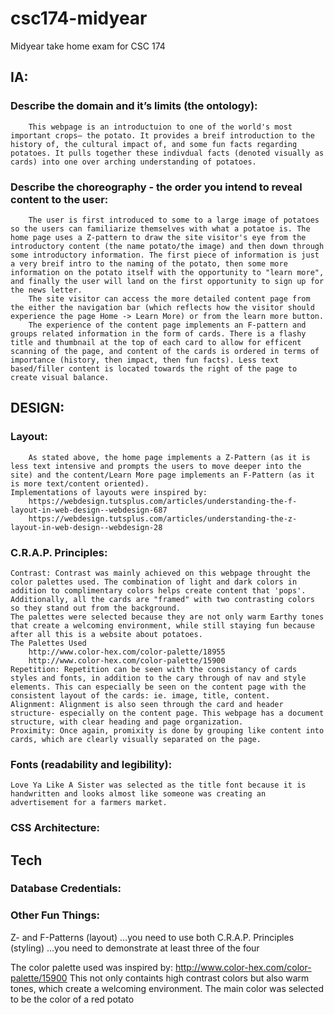 # csc174-midyear
Midyear take home exam for CSC 174


## IA:
  ### Describe the domain and it’s limits (the ontology):
  		This webpage is an introductuion to one of the world's most important crops– the potato. It provides a breif introduction to the history of, the cultural impact of, and some fun facts regarding potatoes. It pulls together these indivdual facts (denoted visually as cards) into one over arching understanding of potatoes.
  ### Describe the choreography - the order you intend to reveal content to the user:
  		The user is first introduced to some to a large image of potatoes so the users can familiarize themselves with what a potatoe is. The home page uses a Z-pattern to draw the site visitor's eye from the introductory content (the name potato/the image) and then down through some introductory information. The first piece of information is just a very breif intro to the naming of the potato, then some more information on the potato itself with the opportunity to "learn more", and finally the user will land on the first opportunity to sign up for the news letter.
		The site visitor can access the more detailed content page from the either the navigation bar (which reflects how the visitor should experience the page Home -> Learn More) or from the learn more button.
		The experience of the content page implements an F-pattern and groups related information in the form of cards. There is a flashy title and thumbnail at the top of each card to allow for efficent scanning of the page, and content of the cards is ordered in terms of importance (history, then impact, then fun facts). Less text based/filler content is located towards the right of the page to create visual balance. 

## DESIGN:
   ### Layout:
   		As stated above, the home page implements a Z-Pattern (as it is less text intensive and prompts the users to move deeper into the site) and the content/Learn More page implements an F-Pattern (as it is more text/content oriented). 
	Implementations of layouts were inspired by:
		https://webdesign.tutsplus.com/articles/understanding-the-f-layout-in-web-design--webdesign-687
		https://webdesign.tutsplus.com/articles/understanding-the-z-layout-in-web-design--webdesign-28
   ### C.R.A.P. Principles:
    Contrast: Contrast was mainly achieved on this webpage throught the color palettes used. The combination of light and dark colors in addition to complimentary colors helps create content that 'pops'. Additionally, all the cards are "framed" with two contrasting colors so they stand out from the background. 
    The palettes were selected because they are not only warm Earthy tones that create a welcoming environment, while still staying fun because after all this is a website about potatoes. 
	The Palettes Used
		http://www.color-hex.com/color-palette/18955
		http://www.color-hex.com/color-palette/15900
    Repetition: Repetition can be seen with the consistancy of cards styles and fonts, in addition to the cary through of nav and style elements. This can especially be seen on the content page with the consistent layout of the cards: ie. image, title, content. 
    Alignment: Alignment is also seen through the card and header structure- especially on the content page. This webpage has a document structure, with clear heading and page organization.
    Proximity: Once again, promixity is done by grouping like content into cards, which are clearly visually separated on the page. 
   ### Fonts (readability and legibility):
   	Love Ya Like A Sister was selected as the title font because it is handwritten and looks almost like someone was creating an advertisement for a farmers market. 
   ### CSS Architecture:
   
 ## Tech
  ### Database Credentials:
  ### Other Fun Things: 

Z- and F-Patterns (layout) …you need to use both
C.R.A.P. Principles (styling) …you need to demonstrate at least three of the four


The color palette used was inspired by: http://www.color-hex.com/color-palette/15900
  This not only containts high contrast colors but also warm tones, which create a welcoming environment. The main color was 
  selected to be the color of a red potato
